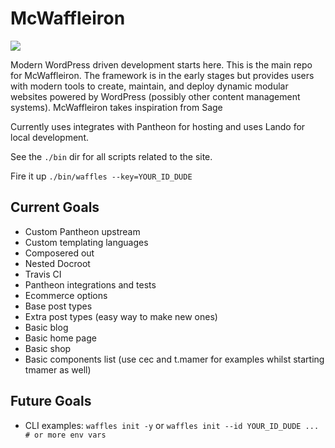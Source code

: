 # McWaffleiron

![](https://media3.giphy.com/media/103liSxCY1NpLO/200w.webp)

Modern WordPress driven development starts here. This is the main repo for McWaffleiron. The framework is in the early stages but provides users with modern tools to create, maintain, and deploy dynamic modular websites powered by WordPress (possibly other content management systems). McWaffleiron takes inspiration from Sage 

Currently uses integrates with Pantheon for hosting and uses Lando for local development.

See the `./bin` dir for all scripts related to the site.

Fire it up `./bin/waffles --key=YOUR_ID_DUDE`

## Current Goals

* Custom Pantheon upstream
* Custom templating languages
* Composered out
* Nested Docroot
* Travis CI
* Pantheon integrations and tests
* Ecommerce options
* Base post types
* Extra post types (easy way to make new ones)
* Basic blog
* Basic home page
* Basic shop
* Basic components list (use cec and t.mamer for examples whilst starting tmamer as well)

## Future Goals

* CLI examples: `waffles init -y` or `waffles init --id YOUR_ID_DUDE ... # or more env vars`

